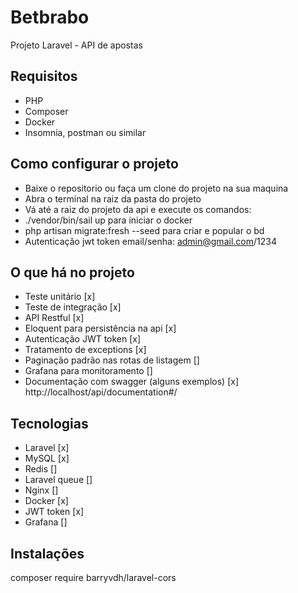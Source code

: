 # Betbrabo
Projeto Laravel - API de apostas

## Requisitos
- PHP
- Composer
- Docker
- Insomnia, postman ou similar

## Como configurar o projeto
- Baixe o repositorio ou faça um clone do projeto na sua maquina
- Abra o terminal na raiz da pasta do projeto
- Vá até a raiz do projeto da api e execute os comandos:
- ./vendor/bin/sail up para iniciar o docker
- php artisan migrate:fresh --seed para criar e popular o bd
- Autenticação jwt token email/senha: admin@gmail.com/1234

## O que há no projeto
- Teste unitário [x]
- Teste de integração [x]
- API Restful [x]
- Eloquent para persistência na api [x]
- Autenticação JWT token [x]
- Tratamento de exceptions [x]
- Paginação padrão nas rotas de listagem []
- Grafana para monitoramento []
- Documentação com swagger (alguns exemplos) [x]
    http://localhost/api/documentation#/

## Tecnologias
- Laravel [x]
- MySQL [x]
- Redis []
- Laravel queue []
- Nginx []
- Docker [x]
- JWT token [x]
- Grafana []

## Instalações
composer require barryvdh/laravel-cors
